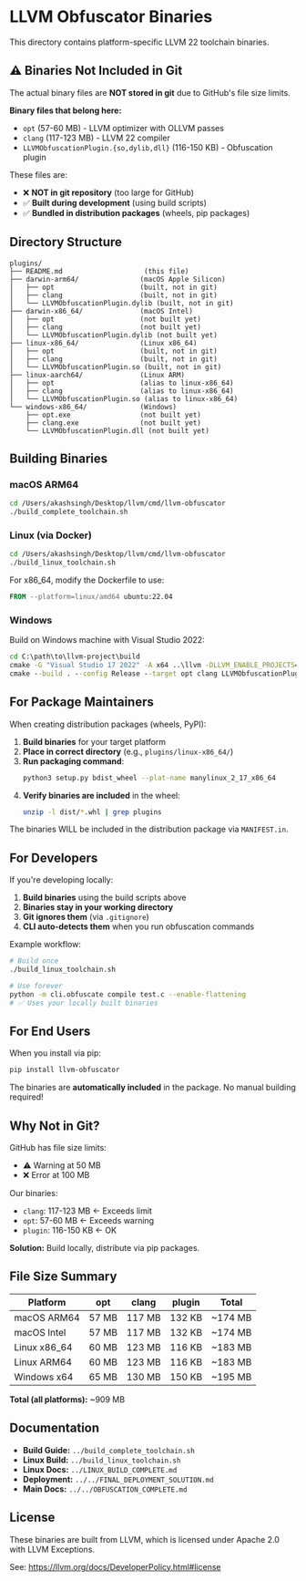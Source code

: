 # LLVM Obfuscator Binaries

This directory contains platform-specific LLVM 22 toolchain binaries.

## ⚠️ Binaries Not Included in Git

The actual binary files are **NOT stored in git** due to GitHub's file size limits.

**Binary files that belong here:**
- `opt` (57-60 MB) - LLVM optimizer with OLLVM passes
- `clang` (117-123 MB) - LLVM 22 compiler
- `LLVMObfuscationPlugin.{so,dylib,dll}` (116-150 KB) - Obfuscation plugin

These files are:
- ❌ **NOT in git repository** (too large for GitHub)
- ✅ **Built during development** (using build scripts)
- ✅ **Bundled in distribution packages** (wheels, pip packages)

## Directory Structure

```
plugins/
├── README.md                    (this file)
├── darwin-arm64/               (macOS Apple Silicon)
│   ├── opt                     (built, not in git)
│   ├── clang                   (built, not in git)
│   └── LLVMObfuscationPlugin.dylib (built, not in git)
├── darwin-x86_64/              (macOS Intel)
│   ├── opt                     (not built yet)
│   ├── clang                   (not built yet)
│   └── LLVMObfuscationPlugin.dylib (not built yet)
├── linux-x86_64/               (Linux x86_64)
│   ├── opt                     (built, not in git)
│   ├── clang                   (built, not in git)
│   └── LLVMObfuscationPlugin.so (built, not in git)
├── linux-aarch64/              (Linux ARM)
│   ├── opt                     (alias to linux-x86_64)
│   ├── clang                   (alias to linux-x86_64)
│   └── LLVMObfuscationPlugin.so (alias to linux-x86_64)
└── windows-x86_64/             (Windows)
    ├── opt.exe                 (not built yet)
    ├── clang.exe               (not built yet)
    └── LLVMObfuscationPlugin.dll (not built yet)
```

## Building Binaries

### macOS ARM64

```bash
cd /Users/akashsingh/Desktop/llvm/cmd/llvm-obfuscator
./build_complete_toolchain.sh
```

### Linux (via Docker)

```bash
cd /Users/akashsingh/Desktop/llvm/cmd/llvm-obfuscator
./build_linux_toolchain.sh
```

For x86_64, modify the Dockerfile to use:
```dockerfile
FROM --platform=linux/amd64 ubuntu:22.04
```

### Windows

Build on Windows machine with Visual Studio 2022:
```cmd
cd C:\path\to\llvm-project\build
cmake -G "Visual Studio 17 2022" -A x64 ..\llvm -DLLVM_ENABLE_PROJECTS=clang
cmake --build . --config Release --target opt clang LLVMObfuscationPlugin
```

## For Package Maintainers

When creating distribution packages (wheels, PyPI):

1. **Build binaries** for your target platform
2. **Place in correct directory** (e.g., `plugins/linux-x86_64/`)
3. **Run packaging command**:
   ```bash
   python3 setup.py bdist_wheel --plat-name manylinux_2_17_x86_64
   ```
4. **Verify binaries are included** in the wheel:
   ```bash
   unzip -l dist/*.whl | grep plugins
   ```

The binaries WILL be included in the distribution package via `MANIFEST.in`.

## For Developers

If you're developing locally:

1. **Build binaries** using the build scripts above
2. **Binaries stay in your working directory**
3. **Git ignores them** (via `.gitignore`)
4. **CLI auto-detects them** when you run obfuscation commands

Example workflow:
```bash
# Build once
./build_linux_toolchain.sh

# Use forever
python -m cli.obfuscate compile test.c --enable-flattening
# ✅ Uses your locally built binaries
```

## For End Users

When you install via pip:

```bash
pip install llvm-obfuscator
```

The binaries are **automatically included** in the package. No manual building required!

## Why Not in Git?

GitHub has file size limits:
- ⚠️ Warning at 50 MB
- ❌ Error at 100 MB

Our binaries:
- `clang`: 117-123 MB ← Exceeds limit
- `opt`: 57-60 MB ← Exceeds warning
- `plugin`: 116-150 KB ← OK

**Solution:** Build locally, distribute via pip packages.

## File Size Summary

| Platform | opt | clang | plugin | Total |
|----------|-----|-------|--------|-------|
| macOS ARM64 | 57 MB | 117 MB | 132 KB | ~174 MB |
| macOS Intel | 57 MB | 117 MB | 132 KB | ~174 MB |
| Linux x86_64 | 60 MB | 123 MB | 116 KB | ~183 MB |
| Linux ARM64 | 60 MB | 123 MB | 116 KB | ~183 MB |
| Windows x64 | 65 MB | 130 MB | 150 KB | ~195 MB |

**Total (all platforms):** ~909 MB

## Documentation

- **Build Guide:** `../build_complete_toolchain.sh`
- **Linux Build:** `../build_linux_toolchain.sh`
- **Linux Docs:** `../LINUX_BUILD_COMPLETE.md`
- **Deployment:** `../../FINAL_DEPLOYMENT_SOLUTION.md`
- **Main Docs:** `../../OBFUSCATION_COMPLETE.md`

## License

These binaries are built from LLVM, which is licensed under Apache 2.0 with LLVM Exceptions.

See: https://llvm.org/docs/DeveloperPolicy.html#license
